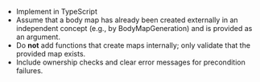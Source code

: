 
- Implement in TypeScript
- Assume that a body map has already been created externally in an independent concept (e.g., by BodyMapGeneration) and is provided as an argument.  
- Do **not** add functions that create maps internally; only validate that the provided map exists.    
- Include ownership checks and clear error messages for precondition failures.  

